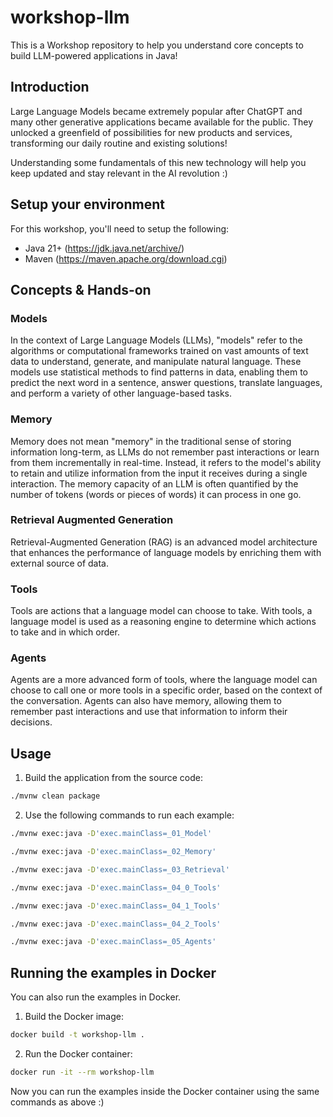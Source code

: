 # workshop-llm

This is a Workshop repository to help you understand core concepts to build LLM-powered applications in Java!

## Introduction

Large Language Models became extremely popular after ChatGPT and many other generative applications became available for the public. 
They unlocked a greenfield of possibilities for new products and services, transforming our daily routine and existing solutions!

Understanding some fundamentals of this new technology will help you keep updated and stay relevant in the AI revolution :)

## Setup your environment

For this workshop, you'll need to setup the following:

- Java 21+ (https://jdk.java.net/archive/)
- Maven (https://maven.apache.org/download.cgi)

## Concepts & Hands-on

### Models
In the context of Large Language Models (LLMs), "models" refer to the algorithms or computational frameworks trained on vast amounts of text data to understand, generate, and manipulate natural language. These models use statistical methods to find patterns in data, enabling them to predict the next word in a sentence, answer questions, translate languages, and perform a variety of other language-based tasks.

### Memory
Memory does not mean "memory" in the traditional sense of storing information long-term, as LLMs do not remember past interactions or learn from them incrementally in real-time. Instead, it refers to the model's ability to retain and utilize information from the input it receives during a single interaction. The memory capacity of an LLM is often quantified by the number of tokens (words or pieces of words) it can process in one go.

### Retrieval Augmented Generation
Retrieval-Augmented Generation (RAG) is an advanced model architecture that enhances the performance of language models by enriching them with external source of data.

### Tools
Tools are actions that a language model can choose to take. With tools, a language model is used as a reasoning engine to determine which actions to take and in which order.

### Agents
Agents are a more advanced form of tools, where the language model can choose to call one or more tools in a specific order, based on the context of the conversation. Agents can also have memory, allowing them to remember past interactions and use that information to inform their decisions.

## Usage

1. Build the application from the source code:
```bash
./mvnw clean package
```

2. Use the following commands to run each example:
```bash
./mvnw exec:java -D'exec.mainClass=_01_Model'

./mvnw exec:java -D'exec.mainClass=_02_Memory'

./mvnw exec:java -D'exec.mainClass=_03_Retrieval'

./mvnw exec:java -D'exec.mainClass=_04_0_Tools'

./mvnw exec:java -D'exec.mainClass=_04_1_Tools'

./mvnw exec:java -D'exec.mainClass=_04_2_Tools'

./mvnw exec:java -D'exec.mainClass=_05_Agents'
```

## Running the examples in Docker
You can also run the examples in Docker.
1. Build the Docker image:
```bash
docker build -t workshop-llm .
```

2. Run the Docker container:
```bash
docker run -it --rm workshop-llm
```

Now you can run the examples inside the Docker container using the same commands as above :)